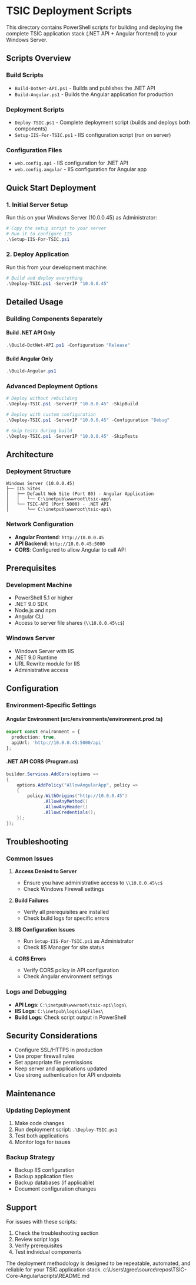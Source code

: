 # TSIC Deployment Scripts

This directory contains PowerShell scripts for building and deploying the complete TSIC application stack (.NET API + Angular frontend) to your Windows Server.

## Scripts Overview

### Build Scripts
- `Build-DotNet-API.ps1` - Builds and publishes the .NET API
- `Build-Angular.ps1` - Builds the Angular application for production

### Deployment Scripts
- `Deploy-TSIC.ps1` - Complete deployment script (builds and deploys both components)
- `Setup-IIS-For-TSIC.ps1` - IIS configuration script (run on server)

### Configuration Files
- `web.config.api` - IIS configuration for .NET API
- `web.config.angular` - IIS configuration for Angular app

## Quick Start Deployment

### 1. Initial Server Setup
Run this on your Windows Server (10.0.0.45) as Administrator:

```powershell
# Copy the setup script to your server
# Run it to configure IIS
.\Setup-IIS-For-TSIC.ps1
```

### 2. Deploy Application
Run this from your development machine:

```powershell
# Build and deploy everything
.\Deploy-TSIC.ps1 -ServerIP "10.0.0.45"
```

## Detailed Usage

### Building Components Separately

#### Build .NET API Only
```powershell
.\Build-DotNet-API.ps1 -Configuration "Release"
```

#### Build Angular Only
```powershell
.\Build-Angular.ps1
```

### Advanced Deployment Options

```powershell
# Deploy without rebuilding
.\Deploy-TSIC.ps1 -ServerIP "10.0.0.45" -SkipBuild

# Deploy with custom configuration
.\Deploy-TSIC.ps1 -ServerIP "10.0.0.45" -Configuration "Debug"

# Skip tests during build
.\Deploy-TSIC.ps1 -ServerIP "10.0.0.45" -SkipTests
```

## Architecture

### Deployment Structure
```
Windows Server (10.0.0.45)
├── IIS Sites
│   ├── Default Web Site (Port 80) - Angular Application
│   │   └── C:\inetpub\wwwroot\tsic-app\
│   └── TSIC-API (Port 5000) - .NET API
│       └── C:\inetpub\wwwroot\tsic-api\
```

### Network Configuration
- **Angular Frontend**: `http://10.0.0.45`
- **API Backend**: `http://10.0.0.45:5000`
- **CORS**: Configured to allow Angular to call API

## Prerequisites

### Development Machine
- PowerShell 5.1 or higher
- .NET 9.0 SDK
- Node.js and npm
- Angular CLI
- Access to server file shares (`\\10.0.0.45\c$`)

### Windows Server
- Windows Server with IIS
- .NET 9.0 Runtime
- URL Rewrite module for IIS
- Administrative access

## Configuration

### Environment-Specific Settings

#### Angular Environment (src/environments/environment.prod.ts)
```typescript
export const environment = {
  production: true,
  apiUrl: 'http://10.0.0.45:5000/api'
};
```

#### .NET API CORS (Program.cs)
```csharp
builder.Services.AddCors(options =>
{
    options.AddPolicy("AllowAngularApp", policy =>
    {
        policy.WithOrigins("http://10.0.0.45")
              .AllowAnyMethod()
              .AllowAnyHeader()
              .AllowCredentials();
    });
});
```

## Troubleshooting

### Common Issues

1. **Access Denied to Server**
   - Ensure you have administrative access to `\\10.0.0.45\c$`
   - Check Windows Firewall settings

2. **Build Failures**
   - Verify all prerequisites are installed
   - Check build logs for specific errors

3. **IIS Configuration Issues**
   - Run `Setup-IIS-For-TSIC.ps1` as Administrator
   - Check IIS Manager for site status

4. **CORS Errors**
   - Verify CORS policy in API configuration
   - Check Angular environment settings

### Logs and Debugging

- **API Logs**: `C:\inetpub\wwwroot\tsic-api\logs\`
- **IIS Logs**: `C:\inetpub\logs\LogFiles\`
- **Build Logs**: Check script output in PowerShell

## Security Considerations

- Configure SSL/HTTPS in production
- Use proper firewall rules
- Set appropriate file permissions
- Keep server and applications updated
- Use strong authentication for API endpoints

## Maintenance

### Updating Deployment
1. Make code changes
2. Run deployment script: `.\Deploy-TSIC.ps1`
3. Test both applications
4. Monitor logs for issues

### Backup Strategy
- Backup IIS configuration
- Backup application files
- Backup databases (if applicable)
- Document configuration changes

## Support

For issues with these scripts:
1. Check the troubleshooting section
2. Review script logs
3. Verify prerequisites
4. Test individual components

The deployment methodology is designed to be repeatable, automated, and reliable for your TSIC application stack.</content>
<parameter name="filePath">c:\Users\tgree\source\repos\TSIC-Core-Angular\scripts\README.md